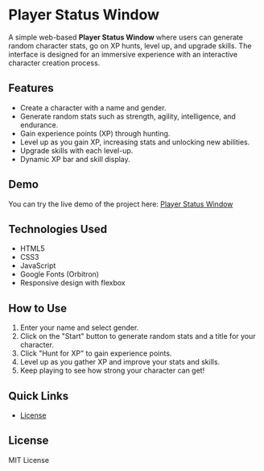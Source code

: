 # Player Status Window

A simple web-based **Player Status Window** where users can generate random character stats, go on XP hunts, level up, and upgrade skills. The interface is designed for an immersive experience with an interactive character creation process.

## Features

- Create a character with a name and gender.
- Generate random stats such as strength, agility, intelligence, and endurance.
- Gain experience points (XP) through hunting.
- Level up as you gain XP, increasing stats and unlocking new abilities.
- Upgrade skills with each level-up.
- Dynamic XP bar and skill display.

## Demo

You can try the live demo of the project here: [Player Status Window](https://Athaa29.github.io/stats-leveling)

## Technologies Used

- HTML5
- CSS3
- JavaScript
- Google Fonts (Orbitron)
- Responsive design with flexbox

## How to Use

1. Enter your name and select gender.
2. Click on the "Start" button to generate random stats and a title for your character.
3. Click "Hunt for XP" to gain experience points.
4. Level up as you gather XP and improve your stats and skills.
5. Keep playing to see how strong your character can get!

## Quick Links

- [License](#license)

## License

MIT License
